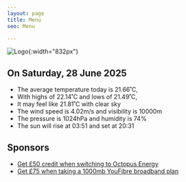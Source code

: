 ```yaml
---
layout: page
title: Menu
seo: Menu

---
```


![Logo](/images/logo.jpg){:width="832px"}

<!-- weather_marker starts -->
## On Saturday, 28 June 2025

- The average temperature today is 21.66˚C,
- With highs of 22.14˚C and lows of 21.49˚C,
- It may feel like 21.81˚C with clear sky
- The wind speed is 4.02m/s and visibility is 10000m
- The pressure is 1024hPa and humidity is 74%
- The sun will rise at 03:51 and set at 20:31

<!-- weather_marker ends -->

## Sponsors

- [Get £50 credit when switching to Octopus Energy](https://bit.ly/3oD1nnS)
- [Get £75 when taking a 1000mb YouFibre broadband plan](https://aklam.io/91zWhU?)
